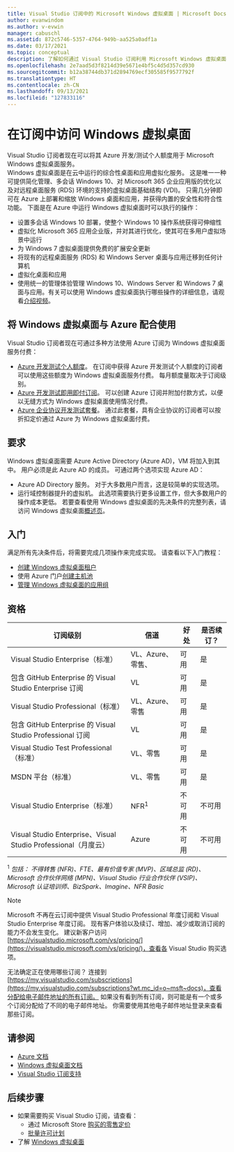 ```yaml
---
title: Visual Studio 订阅中的 Microsoft Windows 虚拟桌面 | Microsoft Docs
author: evanwindom
ms.author: v-evwin
manager: cabuschl
ms.assetid: 872c5746-5357-4764-949b-aa525a0adf1a
ms.date: 03/17/2021
ms.topic: conceptual
description: 了解如何通过 Visual Studio 订阅利用 Microsoft Windows 虚拟桌面
ms.openlocfilehash: 2e7aad5d3f8214d39e5671e4bf5c4d5d357cd930
ms.sourcegitcommit: b12a38744db371d2894769ecf305585f9577792f
ms.translationtype: HT
ms.contentlocale: zh-CN
ms.lasthandoff: 09/13/2021
ms.locfileid: "127833116"
---
```

# <a name="access-windows-virtual-desktop-in-subscriptions"></a>在订阅中访问 Windows 虚拟桌面 
Visual Studio 订阅者现在可以将其 Azure 开发/测试个人额度用于 Microsoft Windows 虚拟桌面服务。  
Windows 虚拟桌面是在云中运行的综合性桌面和应用虚拟化服务。 这是唯一一种可提供简化管理、多会话 Windows 10、对 Microsoft 365 企业应用版的优化以及对远程桌面服务 (RDS) 环境的支持的虚拟桌面基础结构 (VDI)。 只需几分钟即可在 Azure 上部署和缩放 Windows 桌面和应用，并获得内置的安全性和符合性功能。
下面是在 Azure 中运行 Windows 虚拟桌面时可以执行的操作：
- 设置多会话 Windows 10 部署，使整个 Windows 10 操作系统获得可伸缩性
- 虚拟化 Microsoft 365 应用企业版，并对其进行优化，使其可在多用户虚拟场景中运行
- 为 Windows 7 虚拟桌面提供免费的扩展安全更新
- 将现有的远程桌面服务 (RDS) 和 Windows Server 桌面与应用迁移到任何计算机
- 虚拟化桌面和应用
- 使用统一的管理体验管理 Windows 10、Windows Server 和 Windows 7 桌面与应用。有关可以使用 Windows 虚拟桌面执行哪些操作的详细信息，请观看[介绍视频](/azure/virtual-desktop/overview)。

## <a name="use-windows-virtual-desktop-with-azure"></a>将 Windows 虚拟桌面与 Azure 配合使用 
Visual Studio 订阅者现在可通过多种方法使用 Azure 订阅为 Windows 虚拟桌面服务付费：
- [Azure 开发测试个人额度](vs-azure.md)。  在订阅中获得 Azure 开发测试个人额度的订阅者可以使用这些额度为 Windows 虚拟桌面服务付费。  每月额度量取决于订阅级别。
- [Azure 开发测试即用即付订阅](vs-azure-payg.md)。  可以创建 Azure 订阅并附加付款方式，以便以无缝方式为 Windows 虚拟桌面使用情况付费。 
- [Azure 企业协议开发测试套餐](azure-ea-devtest.md)。  通过此套餐，具有企业协议的订阅者可以按折扣定价通过 Azure 为 Windows 虚拟桌面付费。 

## <a name="requirements"></a>要求
Windows 虚拟桌面需要 Azure Active Directory (Azure AD)，VM 将加入到其中。  用户必须是此 Azure AD 的成员。  可通过两个选项实现 Azure AD：
- Azure AD Directory 服务。  对于大多数用户而言，这是较简单的实现选项。
- 运行域控制器提升的虚拟机。  此选项需要执行更多设置工作，但大多数用户的操作成本更低。
若要查看使用 Windows 虚拟桌面的先决条件的完整列表，请访问 Windows 虚拟桌面[概述页](/azure/virtual-desktop/overview#requirements)。 

## <a name="get-started"></a>入门 
满足所有先决条件后，将需要完成几项操作来完成实现。  请查看以下入门教程：
- [创建 Windows 虚拟桌面租户](/azure/virtual-desktop/virtual-desktop-fall-2019/tenant-setup-azure-active-directory)
- 使用 Azure 门户[创建主机池](/azure/virtual-desktop/create-host-pools-azure-marketplace)
- [管理 Windows 虚拟桌面的应用组](/azure/virtual-desktop/manage-app-groups)

## <a name="eligibility"></a>资格
| 订阅级别                                                 |     信道                                            | 好处                                                          | 是否续订？    |
|--------------------------------------------------------------------|---------------------------------------------------------|------------------------------------------------------------------|---------------|
| Visual Studio Enterprise（标准）   | VL、Azure、零售、 | 可用|  是          |
| 包含 GitHub Enterprise 的 Visual Studio Enterprise 订阅  | VL | 可用|  是          |
| Visual Studio Professional（标准） | VL、Azure、零售                                       | 可用                                                             |  是             |
| 包含 GitHub Enterprise 的 Visual Studio Professional 订阅 | VL                                       | 可用                                        |  是           |
| Visual Studio Test Professional（标准）                         | VL、零售                                              | 可用|  是          |
| MSDN 平台（标准）                                          | VL、零售                                              | 可用                                         |  是          |
| Visual Studio Enterprise（标准）  | NFR<sup>1</sup> |不可用  | 不可用 |
| Visual Studio Enterprise、Visual Studio Professional（月度云） | Azure | 不可用 | 不可用 |

<sup>1</sup>  *包括：  不得转售 (NFR)、FTE、最有价值专家 (MVP)、区域总监 (RD)、Microsoft 合作伙伴网络 (MPN)、Visual Studio 行业合作伙伴 (VSIP)、Microsoft 认证培训师、BizSpark、Imagine、NFR Basic*

> [!NOTE]
> Microsoft 不再在云订阅中提供 Visual Studio Professional 年度订阅和 Visual Studio Enterprise 年度订阅。 现有客户体验以及续订、增加、减少或取消订阅的能力不会发生变化。 建议新客户访问 [https://visualstudio.microsoft.com/vs/pricing/](https://visualstudio.microsoft.com/vs/pricing/)，查看各 Visual Studio 购买选项。

无法确定正在使用哪些订阅？  连接到 [https://my.visualstudio.com/subscriptions](https://my.visualstudio.com/subscriptions?wt.mc_id=o~msft~docs)，查看分配给电子邮件地址的所有订阅。 如果没有看到所有订阅，则可能是有一个或多个订阅分配给了不同的电子邮件地址。  你需要使用其他电子邮件地址登录来查看那些订阅。

## <a name="see-also"></a>请参阅
- [Azure 文档](/azure/)
- [Windows 虚拟桌面文档](/azure/virtual-desktop/)
- [Visual Studio 订阅支持](https://my.visualstudio.com/gethelp)

## <a name="next-steps"></a>后续步骤
-   如果需要购买 Visual Studio 订阅，请查看：
     - 通过 Microsoft Store [购买的零售定价](https://visualstudio.microsoft.com/vs/pricing/)
     - [批量许可计划](https://www.microsoft.com/licensing/default)
-   了解 [Windows 虚拟桌面](/azure/virtual-desktop/overview)